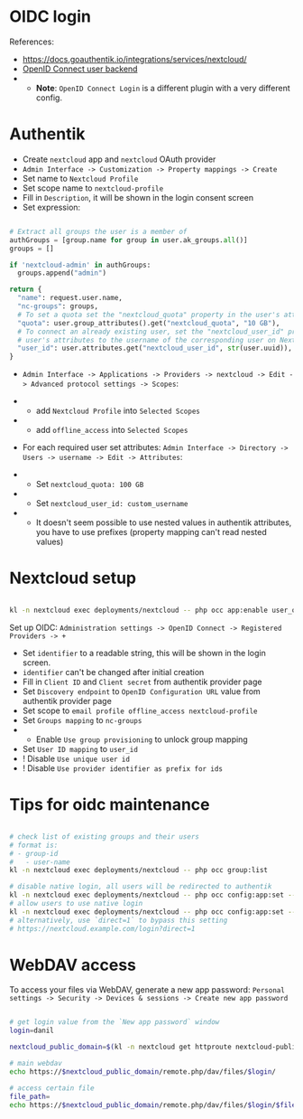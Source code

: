 
# OIDC login

References:
- https://docs.goauthentik.io/integrations/services/nextcloud/
- [OpenID Connect user backend](https://github.com/nextcloud/user_oidc)
- - **Note**: `OpenID Connect Login` is a different plugin with a very different config.

# Authentik

- Create `nextcloud` app and `nextcloud` OAuth provider
- `Admin Interface -> Customization -> Property mappings -> Create`
- Set name to `Nextcloud Profile`
- Set scope name to `nextcloud-profile`
- Fill in `Description`, it will be shown in the login consent screen
- Set expression:

```python

# Extract all groups the user is a member of
authGroups = [group.name for group in user.ak_groups.all()]
groups = []

if 'nextcloud-admin' in authGroups:
  groups.append("admin")

return {
  "name": request.user.name,
  "nc-groups": groups,
  # To set a quota set the "nextcloud_quota" property in the user's attributes
  "quota": user.group_attributes().get("nextcloud_quota", "10 GB"),
  # To connect an already existing user, set the "nextcloud_user_id" property in the
  # user's attributes to the username of the corresponding user on Nextcloud.
  "user_id": user.attributes.get("nextcloud_user_id", str(user.uuid)),
}

```

- `Admin Interface -> Applications -> Providers -> nextcloud -> Edit -> Advanced protocol settings -> Scopes`:
- - add `Nextcloud Profile` into `Selected Scopes`
- - add `offline_access` into `Selected Scopes`

- For each required user set attributes: `Admin Interface -> Directory -> Users -> username -> Edit -> Attributes`:
- - Set `nextcloud_quota: 100 GB`
- - Set `nextcloud_user_id: custom_username`
- - It doesn't seem possible to use nested values in authentik attributes, you have to use prefixes (property mapping can't read nested values)

# Nextcloud setup

```bash

kl -n nextcloud exec deployments/nextcloud -- php occ app:enable user_oidc

```

Set up OIDC: `Administration settings -> OpenID Connect -> Registered Providers -> +`

- Set `identifier` to a readable string, this will be shown in the login screen.
- `identifier` can't be changed after initial creation
- Fill in `Client ID` and `Client secret` from authentik provider page
- Set `Discovery endpoint` to `OpenID Configuration URL` value from authentik provider page
- Set scope to `email profile offline_access nextcloud-profile`
- Set `Groups mapping` to `nc-groups`
- - Enable `Use group provisioning` to unlock group mapping
- Set `User ID mapping` to `user_id`
- ! Disable `Use unique user id`
- ! Disable `Use provider identifier as prefix for ids`

# Tips for oidc maintenance

```bash

# check list of existing groups and their users
# format is:
# - group-id
#   - user-name
kl -n nextcloud exec deployments/nextcloud -- php occ group:list

# disable native login, all users will be redirected to authentik
kl -n nextcloud exec deployments/nextcloud -- php occ config:app:set --value=0 user_oidc allow_multiple_user_backends
# allow users to use native login
kl -n nextcloud exec deployments/nextcloud -- php occ config:app:set --value=1 user_oidc allow_multiple_user_backends
# alternatively, use `direct=1` to bypass this setting
# https://nextcloud.example.com/login?direct=1

```

# WebDAV access

To access your files via WebDAV, generate a new app password:
`Personal settings -> Security -> Devices & sessions -> Create new app password`

```bash

# get login value from the `New app password` window
login=danil

nextcloud_public_domain=$(kl -n nextcloud get httproute nextcloud-public -o go-template --template "{{ (index .spec.hostnames 0)}}")

# main webdav 
echo https://$nextcloud_public_domain/remote.php/dav/files/$login/

# access certain file
file_path=
echo https://$nextcloud_public_domain/remote.php/dav/files/$login/$file_path

```
